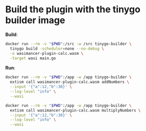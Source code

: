 # Build the plugin with the tinygo builder image

**Build**:
```bash
docker run --rm -v "$PWD":/src -w /src tinygo-builder \
  tinygo build -scheduler=none --no-debug \
  -o wasimancer-plugin-calc.wasm \
  -target wasi main.go
```

**Run**:
```bash
docker run --rm -v "$PWD":/app -w /app tinygo-builder \
  extism call wasimancer-plugin-calc.wasm addNumbers \
  --input '{"a":12,"b":30}' \
  --log-level "info" \
  --wasi
```

```bash
docker run --rm -v "$PWD":/app -w /app tinygo-builder \
  extism call wasimancer-plugin-calc.wasm multiplyNumbers \
  --input '{"a":12,"b":30}' \
  --log-level "info" \
  --wasi
```